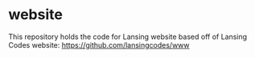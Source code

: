 # website
This repository holds the code for Lansing website based off of Lansing Codes website: https://github.com/lansingcodes/www
